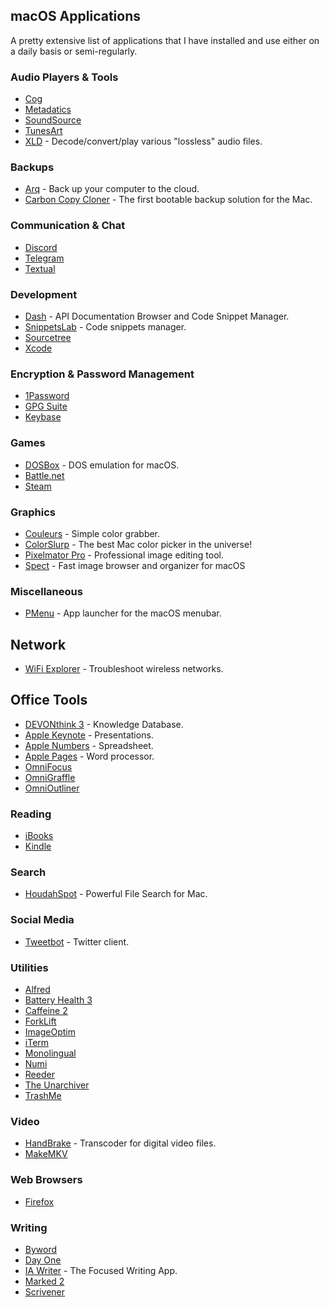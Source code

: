 ## macOS Applications

A pretty extensive list of applications that I have installed and use either on a daily basis or semi-regularly. 

### Audio Players & Tools

- [Cog](https://kode54.net/cog/)
- [Metadatics](https://www.markvapps.com/metadatics)
- [SoundSource](https://rogueamoeba.com/soundsource/)
- [TunesArt](https://www.jibapps.com/apps/tunesart/)
- [XLD](http://tmkk.undo.jp/xld/index_e.html) - Decode/convert/play various "lossless" audio files.

### Backups

- [Arq](https://www.arqbackup.com) - Back up your computer to the cloud.
- [Carbon Copy Cloner](https://bombich.com) - The first bootable backup solution for the Mac.

### Communication & Chat

- [Discord](https://discordapp.com/)
- [Telegram](https://telegram.org/)
- [Textual](https://www.codeux.com/textual/)

### Development

- [Dash](https://kapeli.com/dash) - API Documentation Browser and Code Snippet Manager.
- [SnippetsLab](https://www.renfei.org/snippets-lab/) - Code snippets manager.
- [Sourcetree](https://www.sourcetreeapp.com/)
- [Xcode](https://developer.apple.com/xcode/)

### Encryption & Password Management 

- [1Password](https://1password.com/)
- [GPG Suite](https://gpgtools.org)
- [Keybase](https://keybase.io)

### Games

- [DOSBox](https://www.dosbox.com) - DOS emulation for macOS.
- [Battle.net](https://www.blizzard.com/en-us/)
- [Steam](https://store.steampowered.com)

### Graphics

- [Couleurs](https://couleursapp.com) - Simple color grabber.
- [ColorSlurp](http://colorslurp.com) - The best Mac color picker in the universe!
- [Pixelmator Pro](https://www.pixelmator.com/pro/) - Professional image editing tool.
- [Spect](https://stevenf.com/spect/) - Fast image browser and organizer for macOS

### Miscellaneous 

- [PMenu](https://itunes.apple.com/app/id1241716354?ls=1&mt=12&at=1001l9Aj) - App launcher for the macOS menubar.

## Network

- [WiFi Explorer](https://www.adriangranados.com/apps/wifi-explorer) - Troubleshoot wireless networks.

## Office Tools

- [DEVONthink 3](https://www.devontechnologies.com/products/devonthink) - Knowledge Database.
- [Apple Keynote](https://www.apple.com/keynote/) - Presentations.
- [Apple Numbers](https://www.apple.com/numbers/) - Spreadsheet.
- [Apple Pages](https://www.apple.com/pages/) - Word processor.
- [OmniFocus](https://www.omnigroup.com/omnifocus/)
- [OmniGraffle](https://www.omnigroup.com/omnigraffle/)
- [OmniOutliner](https://www.omnigroup.com/omnioutliner/)

### Reading

- [iBooks](https://www.apple.com/ibooks/)
- [Kindle](https://itunes.apple.com/us/app/kindle/id405399194)

### Search

- [HoudahSpot](https://www.houdah.com/houdahSpot/) - Powerful File Search for Mac.

### Social Media

- [Tweetbot](https://tapbots.com/tweetbot/) - Twitter client.

### Utilities

- [Alfred](https://www.alfredapp.com)
- [Battery Health 3](https://fiplab.com/apps/battery-health-3-for-mac)
- [Caffeine 2](http://lightheadsw.com/caffeine/)
- [ForkLift](https://binarynights.com)
- [ImageOptim](https://imageoptim.com/mac)
- [iTerm](https://iterm2.com)
- [Monolingual](https://ingmarstein.github.io/Monolingual/)
- [Numi](http://numi.io)
- [Reeder](http://reederapp.com/mac/)
- [The Unarchiver](https://macpaw.com/the-unarchiver)
- [TrashMe](https://www.jibapps.com/apps/trashme/)

### Video

- [HandBrake](https://handbrake.fr/) - Transcoder for digital video files.
- [MakeMKV](https://www.makemkv.com/)

### Web Browsers

- [Firefox](https://www.mozilla.org/en-US/firefox)

### Writing

- [Byword](https://www.bywordapp.com)
- [Day One](http://dayoneapp.com)
- [IA Writer](https://ia.net/writer) - The Focused Writing App.
- [Marked 2](http://marked2app.com)
- [Scrivener](https://www.literatureandlatte.com/scrivener/overview)







